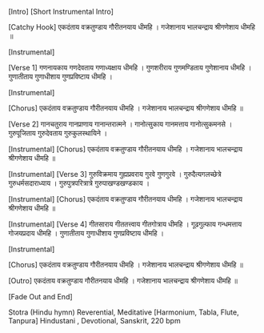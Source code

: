 [Intro]
[Short Instrumental Intro]

[Catchy Hook]
एकदंताय वक्रतुण्डाय 
गौरीतनयाय धीमहि ।
गजेशानाय भालचन्द्राय 
श्रीगणेशाय धीमहि ॥

[Instrumental]
  
[Verse 1]
गणनायकाय गणदेवताय गणाध्यक्षाय धीमहि ।
गुणशरीराय गुणमण्डिताय गुणेशानाय धीमहि ।
गुणातीताय गुणाधीशाय गुणप्रविष्टाय धीमहि ।

[Instrumental]

[Chorus]
एकदंताय वक्रतुण्डाय गौरीतनयाय धीमहि ।
गजेशानाय भालचन्द्राय श्रीगणेशाय धीमहि ॥

[Verse 2]
गानचतुराय गानप्राणाय गानान्तरात्मने ।
गानोत्सुकाय गानमत्ताय गानोत्सुकमनसे ।
गुरुपूजिताय गुरुदेवताय गुरुकुलस्थायिने ।

[Instrumental]
[Chorus]
एकदंताय वक्रतुण्डाय गौरीतनयाय धीमहि ।
गजेशानाय भालचन्द्राय श्रीगणेशाय धीमहि ॥

[Instrumental]
[Verse 3]
गुरुविक्रमाय गुह्यप्रवराय गुरवे गुणगुरवे ।
गुरुदैत्यगलच्छेत्रे गुरुधर्मसदाराध्याय ।
गुरुपुत्रपरित्रात्रे गुरुपाखण्डखण्डकाय ।

[Instrumental]
[Chorus]
एकदंताय वक्रतुण्डाय गौरीतनयाय धीमहि ।
गजेशानाय भालचन्द्राय श्रीगणेशाय धीमहि ॥

[Instrumental]
[Verse 4]
गीतसाराय गीततत्त्वाय गीतगोत्राय धीमहि ।
गूढगुल्फाय गन्धमत्ताय गोजयप्रदाय धीमहि ।
गुणातीताय गुणाधीशाय गुणप्रविष्टाय धीमहि ।

[Instrumental]

[Chorus]
एकदंताय वक्रतुण्डाय गौरीतनयाय धीमहि ।
गजेशानाय भालचन्द्राय श्रीगणेशाय धीमहि ॥

[Outro]
एकदंताय वक्रतुण्डाय गौरीतनयाय धीमहि ।
गजेशानाय भालचन्द्राय श्रीगणेशाय धीमहि ॥

[Fade Out and End]



Stotra (Hindu hymn) Reverential, Meditative [Harmonium, Tabla, Flute, Tanpura]
 Hindustani , Devotional, Sanskrit, 220 bpm